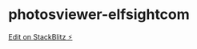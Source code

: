 # photosviewer-elfsightcom

[Edit on StackBlitz ⚡️](https://stackblitz.com/edit/photosviewer-elfsight)